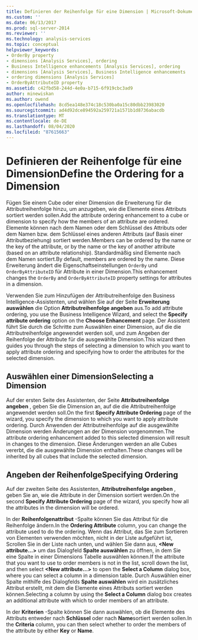 ```yaml
---
title: Definieren der Reihenfolge für eine Dimension | Microsoft-Dokumentation
ms.custom: ''
ms.date: 06/13/2017
ms.prod: sql-server-2014
ms.reviewer: ''
ms.technology: analysis-services
ms.topic: conceptual
helpviewer_keywords:
- OrderBy property
- dimensions [Analysis Services], ordering
- Business Intelligence enhancements [Analysis Services], ordering
- dimensions [Analysis Services], Business Intelligence enhancements
- ordering dimensions [Analysis Services]
- OrderByAttributeID property
ms.assetid: c42fbd58-244d-4e0a-b715-6f919cbc3ad9
author: minewiskan
ms.author: owend
ms.openlocfilehash: 8cd5ea148e374c18c530ba0a15c80dbb23983020
ms.sourcegitcommit: ad4d92dce894592a259721a1571b1d8736abacdb
ms.translationtype: MT
ms.contentlocale: de-DE
ms.lasthandoff: 08/04/2020
ms.locfileid: "87615663"
---
```

# <a name="define-the-ordering-for-a-dimension"></a><span data-ttu-id="d1159-102">Definieren der Reihenfolge für eine Dimension</span><span class="sxs-lookup"><span data-stu-id="d1159-102">Define the Ordering for a Dimension</span></span>
  <span data-ttu-id="d1159-103">Fügen Sie einem Cube oder einer Dimension die Erweiterung für die Attributreihenfolge hinzu, um anzugeben, wie die Elemente eines Attributs sortiert werden sollen.</span><span class="sxs-lookup"><span data-stu-id="d1159-103">Add the attribute ordering enhancement to a cube or dimension to specify how the members of an attribute are ordered.</span></span> <span data-ttu-id="d1159-104">Elemente können nach dem Namen oder dem Schlüssel des Attributs oder dem Namen bzw. dem Schlüssel eines anderen Attributs (auf Basis einer Attributbeziehung) sortiert werden.</span><span class="sxs-lookup"><span data-stu-id="d1159-104">Members can be ordered by the name or the key of the attribute, or by the name or the key of another attribute (based on an attribute relationship).</span></span> <span data-ttu-id="d1159-105">Standardmäßig sind Elemente nach dem Namen sortiert.</span><span class="sxs-lookup"><span data-stu-id="d1159-105">By default, members are ordered by the name.</span></span> <span data-ttu-id="d1159-106">Diese Erweiterung ändert die Eigenschaftseinstellungen `OrderBy` und `OrderByAttributeID` für Attribute in einer Dimension.</span><span class="sxs-lookup"><span data-stu-id="d1159-106">This enhancement changes the `OrderBy` and `OrderByAttributeID` property settings for attributes in a dimension.</span></span>  
  
 <span data-ttu-id="d1159-107">Verwenden Sie zum Hinzufügen der Attributreihenfolge den Business Intelligence-Assistenten, und wählen Sie auf der Seite **Erweiterung auswählen** die Option **Attributreihenfolge angeben** aus.</span><span class="sxs-lookup"><span data-stu-id="d1159-107">To add attribute ordering, you use the Business Intelligence Wizard, and select the **Specify attribute ordering** option on the **Choose Enhancement** page.</span></span> <span data-ttu-id="d1159-108">Der Assistent führt Sie durch die Schritte zum Auswählen einer Dimension, auf die die Attributreihenfolge angewendet werden soll, und zum Angeben der Reihenfolge der Attribute für die ausgewählte Dimension.</span><span class="sxs-lookup"><span data-stu-id="d1159-108">This wizard then guides you through the steps of selecting a dimension to which you want to apply attribute ordering and specifying how to order the attributes for the selected dimension.</span></span>  
  
## <a name="selecting-a-dimension"></a><span data-ttu-id="d1159-109">Auswählen einer Dimension</span><span class="sxs-lookup"><span data-stu-id="d1159-109">Selecting a Dimension</span></span>  
 <span data-ttu-id="d1159-110">Auf der ersten Seite des Assistenten, der Seite **Attributreihenfolge angeben** , geben Sie die Dimension an, auf die die Attributreihenfolge angewendet werden soll.</span><span class="sxs-lookup"><span data-stu-id="d1159-110">On the first **Specify Attribute Ordering** page of the wizard, you specify the dimension to which you want to apply attribute ordering.</span></span> <span data-ttu-id="d1159-111">Durch Anwenden der Attributreihenfolge auf die ausgewählte Dimension werden Änderungen an der Dimension vorgenommen.</span><span class="sxs-lookup"><span data-stu-id="d1159-111">The attribute ordering enhancement added to this selected dimension will result in changes to the dimension.</span></span> <span data-ttu-id="d1159-112">Diese Änderungen werden an alle Cubes vererbt, die die ausgewählte Dimension enthalten.</span><span class="sxs-lookup"><span data-stu-id="d1159-112">These changes will be inherited by all cubes that include the selected dimension.</span></span>  
  
## <a name="specifying-ordering"></a><span data-ttu-id="d1159-113">Angeben der Reihenfolge</span><span class="sxs-lookup"><span data-stu-id="d1159-113">Specifying Ordering</span></span>  
 <span data-ttu-id="d1159-114">Auf der zweiten Seite des Assistenten, **Attributreihenfolge angeben** ,  geben Sie an, wie die Attribute in der Dimension sortiert werden.</span><span class="sxs-lookup"><span data-stu-id="d1159-114">On the second **Specify Attribute Ordering** page of the wizard, you specify how all the attributes in the dimension will be ordered.</span></span>  
  
 <span data-ttu-id="d1159-115">In der **Reihenfolgenattribut** -Spalte können Sie das Attribut für die Reihenfolge ändern.</span><span class="sxs-lookup"><span data-stu-id="d1159-115">In the **Ordering Attribute** column, you can change the attribute used to do the ordering.</span></span> <span data-ttu-id="d1159-116">Wenn das Attribut, das Sie zum Sortieren von Elementen verwenden möchten, nicht in der Liste aufgeführt ist, Scrollen Sie in der Liste nach unten, und wählen Sie dann aus, **\<New attribute...>** um das Dialogfeld **Spalte auswählen** zu öffnen, in dem Sie eine Spalte in einer Dimensions Tabelle auswählen können.</span><span class="sxs-lookup"><span data-stu-id="d1159-116">If the attribute that you want to use to order members is not in the list, scroll down the list, and then select **\<New attribute...>** to open the **Select a Column** dialog box, where you can select a column in a dimension table.</span></span> <span data-ttu-id="d1159-117">Durch Auswählen einer Spalte mithilfe des Dialogfelds **Spalte auswählen** wird ein zusätzliches Attribut erstellt, mit dem die Elemente eines Attributs sortiert werden können.</span><span class="sxs-lookup"><span data-stu-id="d1159-117">Selecting a column by using the **Select a Column** dialog box creates an additional attribute with which to order members of an attribute.</span></span>  
  
 <span data-ttu-id="d1159-118">In der **Kriterien** -Spalte können Sie dann auswählen, ob die Elemente des Attributs entweder nach **Schlüssel** oder nach **Name**sortiert werden sollen.</span><span class="sxs-lookup"><span data-stu-id="d1159-118">In the **Criteria** column, you can then select whether to order the members of the attribute by either **Key** or **Name**.</span></span>  
  
  
